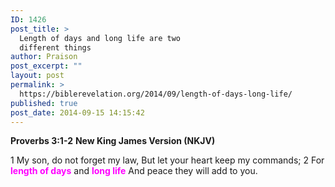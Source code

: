 ```yaml
---
ID: 1426
post_title: >
  Length of days and long life are two
  different things
author: Praison
post_excerpt: ""
layout: post
permalink: >
  https://biblerevelation.org/2014/09/length-of-days-long-life/
published: true
post_date: 2014-09-15 14:15:42
---
```

<strong>Proverbs 3:1-2</strong>
<strong> New King James Version (NKJV)</strong>

1 My son, do not forget my law,
But let your heart keep my commands;
2 For <span style="color: #ff00ff;"><strong>length of days</strong></span> and <span style="color: #ff00ff;"><strong>long life</strong></span>
And peace they will add to you.